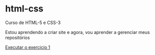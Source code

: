 # html-css
 Curso de HTML-5 e CSS-3

Estou aprendendo a criar site e agora, vou aprender a gerenciar meus repositórios

<a href="https://murillofontes.github.io/html-css/exercicios/ex001/index.html">Executar o exercicio 1</a>